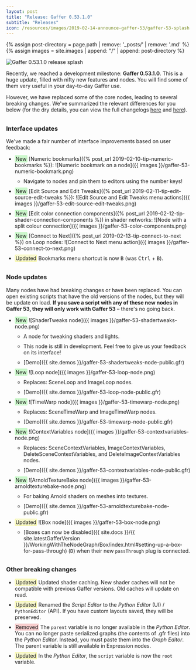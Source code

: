 ```yaml
---
layout: post
title: "Release: Gaffer 0.53.1.0"
subtitle: "Releases"
icon: /resources/images/2019-02-14-announce-gaffer-53/gaffer-53-splash.png
---
```


<!-- Add an image path macro for implicit page-based file paths -->
{% assign post-directory = page.path | remove: '_posts/' | remove: '.md' %}
{% assign images = site.images | append: "/" | append: post-directory %}

<style type="text/css">
    span.changelog {
        border: 1px solid;
        padding: 0 1px; 
        border-radius: 2px;
    }
    span.changelog-new {
        background-color: #ccf7cc;
        border-color: #b4f7b4;
    }
    span.changelog-updated {
        background-color: #f7f7cc;
        border-color: #f7f784;
    }
    span.changelog-removed {
        background-color: #f7cccc;
        border-color: #f7cccc;
    }
    span.changelog-deleted {
        border: none;
        border-bottom: 1px dotted red;
    }
    li {
        margin-bottom: 10px;
    }
    li > ul li:first-child {
        margin-top: 10px;
    }
    h3 {
        margin-top: 2em;
    }
</style>

<img class="mb-30 show" style="margin: auto" src="{{ images }}/gaffer-53-splash.png" alt="Gaffer 0.53.1.0 release splash">

Recently, we reached a development milestone: **Gaffer 0.53.1.0**. This is a huge update, filled with nifty new features and nodes. You will find some of them very useful in your day-to-day Gaffer use.

However, we have replaced some of the core nodes, leading to several breaking changes. We've summarized the relevant differences for you below (for the dry details, you can view the full changelogs [here](https://github.com/GafferHQ/gaffer/releases/tag/0.53.0.0) and [here](https://github.com/GafferHQ/gaffer/releases/tag/0.53.1.0)).

<!-- Interface Updates -->

### Interface updates ###
We've made a fair number of interface improvements based on user feedback:

- <span class="changelog changelog-new">New</span> [Numeric bookmarks]({% post_url 2019-02-10-tip-numeric-bookmarks %}): ![Numeric bookmark on a node]({{ images }}/gaffer-53-numeric-bookmark.png)
    - Navigate to nodes and pin them to editors using the number keys!
- <span class="changelog changelog-new">New</span> [Edit Source and Edit Tweaks]({% post_url 2019-02-11-tip-edit-source-edit-tweaks %}): ![Edit Source and Edit Tweaks menu actions]({{ images }}/gaffer-53-edit-source-edit-tweaks.png)
- <span class="changelog changelog-new">New</span>  [Edit color connection components]({% post_url 2019-02-12-tip-shader-connection-components %}) in shader networks: ![Node with a split colour connection]({{ images }}/gaffer-53-color-components.png)
- <span class="changelog changelog-new">New</span> [Connect to Next]({% post_url 2019-02-13-tip-connect-to-next %}) on Loop nodes: ![Connect to Next menu action]({{ images }}/gaffer-53-connect-to-next.png)
- <span class="changelog changelog-updated">Updated</span> Bookmarks menu shortcut is now <kbd>B</kbd> (was <kbd>Ctrl</kbd> + <kbd>B</kbd>).

<!-- Node Updates -->

### Node updates ###
Many nodes have had breaking changes or have been replaced. You can open existing scripts that have the old versions of the nodes, but they will be update on load. **If you save a script with any of these new nodes in Gaffer 53, they will only work with Gaffer 53** &ndash; there's no going back.

- <span class="changelog changelog-new">New</span> ![ShaderTweaks node]({{ images }}/gaffer-53-shadertweaks-node.png)
    - A node for tweaking shaders and lights.
    - This node is still in development. Feel free to give us your feedback on its interface!
    - [Demo]({{ site.demos }}/gaffer-53-shadertweaks-node-public.gfr)
- <span class="changelog changelog-new">New</span> ![Loop node]({{ images }}/gaffer-53-loop-node.png)
    - Replaces: SceneLoop and ImageLoop nodes.
    - [Demo]({{ site.demos }}/gaffer-53-loop-node-public.gfr)
- <span class="changelog changelog-new">New</span> ![TimeWarp node]({{ images }}/gaffer-53-timewarp-node.png)
    - Replaces: SceneTimeWarp and ImageTimeWarp nodes.
    - [Demo]({{ site.demos }}/gaffer-53-timewarp-node-public.gfr)
- <span class="changelog changelog-new">New</span> ![ContextVariables node]({{ images }}/gaffer-53-contextvariables-node.png)
    - Replaces: SceneContextVariables, ImageContextVariables, DeleteSceneContextVariables, and DeleteImageContextVariables nodes.
    - [Demo]({{ site.demos }}/gaffer-53-contextvariables-node-public.gfr)
- <span class="changelog changelog-new">New</span> ![ArnoldTextureBake node]({{ images }}/gaffer-53-arnoldtexturebake-node.png)
    - For baking Arnold shaders on meshes into textures.
    - [Demo]({{ site.demos }}/gaffer-53-arnoldtexturebake-node-public.gfr)
- <span class="changelog changelog-updated">Updated</span> ![Box node]({{ images }}/gaffer-53-box-node.png)
    - [Boxes can now be disabled]({{ site.docs }}/{{ site.latestGafferVersion }}/WorkingWithTheNodeGraph/Box/index.html#setting-up-a-box-for-pass-through) (<kbd>D</kbd>) when their new `passThrough` plug is connected.

<!-- Breaking Changes -->

### Other breaking changes ###

- <span class="changelog changelog-updated">Updated</span> Updated shader caching. New shader caches will not be compatible with previous Gaffer versions. Old caches will update on read.
- <span class="changelog changelog-updated">Updated</span> Renamed the _Script Editor_ to the _Python Editor_ (UI) / `PythonEditor` (API). If you have custom layouts saved, they will be preserved.
- <span class="changelog changelog-removed">Removed</span> The `parent` variable is no longer available in the _Python Editor_. You can no longer paste serialized graphs (the contents of .gfr files) into the _Python Editor_. Instead, you must paste them into the _Graph Editor_. The parent variable is still available in Expression nodes.
- <span class="changelog changelog-updated">Updated</span> In the _Python Editor_, the `script` variable is now the `root` variable.
